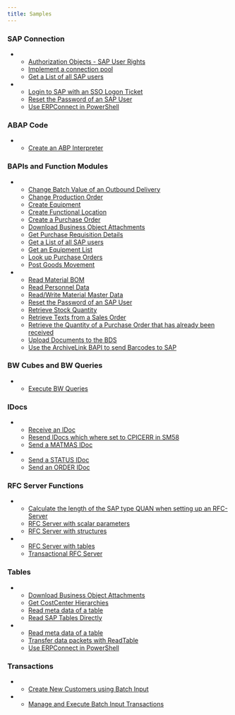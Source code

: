 ```yaml
---
title: Samples
---
```


<!---
Ask dev to create a script that automatically updates this page
-->

### SAP Connection

<div class="grid cards" markdown>

-   - [Authorization Objects - SAP User Rights](authority-objects-sap-user-rights.md)<br>
	- [Implement a connection pool](implement-a-connection-pool.md)<br>
	- [Get a List of all SAP users](get-a-list-of-all-users.md)
-	- [Login to SAP with an SSO Logon Ticket](login-to-sap-with-an-sso-logonticket.md)
	- [Reset the Password of an SAP User](reset-users-password.md)<br>
	- [Use ERPConnect in PowerShell](use-erpconnect-in-powershell.md)

</div>

### ABAP Code 

<div class="grid cards" markdown>

-   - [Create an ABP Interpreter](abap-interpreter.md)

</div>

### BAPIs and Function Modules

<div class="grid cards" markdown>

-   - [Change Batch Value of an Outbound Delivery](change-batch-value-of-an-outbound-delivery.md)<br>
	- [Change Production Order](change-production-order.md)<br>
	- [Create Equipment](create-equipment.md)<br>
	- [Create Functional Location](create-functional-location.md)<br>
	- [Create a Purchase Order](create-a-purchase-order.md)<br>
	- [Download Business Object Attachments](download-business-object-attachments.md)<br>
	- [Get Purchase Requisition Details](get-purchase-requisition-details.md)<br>
	- [Get a List of all SAP users](get-a-list-of-all-users.md)<br>
	- [Get an Equipment List](get-an-equipment-list.md)<br>
	- [Look up Purchase Orders](look-up-purchase-orders.md)<br>
	- [Post Goods Movement](post-goods-movement.md)<br>
-	- [Read Material BOM](read-material-bom.md)<br>
	- [Read Personnel Data](call-a-bapi-bapi_employee_getdata.md)<br>
	- [Read/Write Material Master Data](readwrite-material-master-data.md)<br>
	- [Reset the Password of an SAP User](reset-users-password.md)<br>
	- [Retrieve Stock Quantity](retrieve-stock-quantity.md)<br>
	- [Retrieve Texts from a Sales Order](retrieve-texts-from-a-sales-order.md)<br>
	- [Retrieve the Quantity of a Purchase Order that has already been received](retrieve-the-quantity-of-a-purchase-order-that-has-already-been-received.md)<br>
	- [Upload Documents to the BDS](upload-documents-to-the-bds.md)<br>
	- [Use the ArchiveLink BAPI to send Barcodes to SAP](use-the-archivelink-bapi-to-send-barcodes-to-sap.md)

</div>

### BW Cubes and BW Queries

<div class="grid cards" markdown>

-   - [Execute BW Queries](execute-bw-queries.md)

</div>

### IDocs

<div class="grid cards" markdown>

-   - [Receive an IDoc](receive-an-idoc.md)<br>
	- [Resend IDocs which where set to CPICERR in SM58](resend-idocs-which-where-set-to-cpicerr-in-sm58.md)<br>
	- [Send a MATMAS IDoc](send-a-matmas-idoc.md)
-	- [Send a STATUS IDoc](send-a-simple-status-idoc.md)<br>
	- [Send an ORDER IDoc](send-an-order-idoc.md)

</div>

### RFC Server Functions

<div class="grid cards" markdown>

-   - [Calculate the length of the SAP type QUAN when setting up an RFC-Server](calculate-the-length-of-the-sap-type-quan--when-setting-up-an-rfc-server.md)
	- [RFC Server with scalar parameters](rfc-server-with-scalar-parameters.md)
	- [RFC Server with structures](rfc-server-with-structures.md)
-   - [RFC Server with tables](rfc-server-with-tables.md)
	- [Transactional RFC Server](transactional-rfc-server.md)

</div>

### Tables

<div class="grid cards" markdown>

-   - [Download Business Object Attachments](download-business-object-attachments.md)
	- [Get CostCenter Hierarchies](get-costcenter-hierarchies.md)
	- [Read meta data of a table](get-meta-data-of-a-table.md)
	- [Read SAP Tables Directly](read-sap-tables-directly.md)
-   - [Read meta data of a table](get-meta-data-of-a-table.md)
	- [Transfer data packets with ReadTable](transfer-data-packets-with-readtable-class.md)
	- [Use ERPConnect in PowerShell](use-erpconnect-in-powershell.md)

</div>

### Transactions

<div class="grid cards" markdown>

-   - [Create New Customers using Batch Input](create-new-customers-using-batch-input.md)
-   - [Manage and Execute Batch Input Transactions](manage-and-execute-batch-input-transactions.md)

</div>


<!---

::cards:: cols=3

- title: SAP Connection
  content: |
    The flexible SAP interface for databases, analytics, BI or cloud solutions.
  image: ../assets/images/XtractUniversal.png
  url: https://help.theobald-software.com/en/xtract-universal/
  
- title: ABAP Code
  content: |
    The powerful SAP plug-in for SQL Server Integration Services to extract mass data.
  image: ../assets/images/XtractIS.png
  url: https://help.theobald-software.com/en/xtract-is/
  
- title: BAPIs and Function Modules
  content: |
    Integrate your SAP data into Alteryx with this drag & drop toolbox for the Alteryx Designer.
  image: ../assets/images/XtractAlteryx.png
  url: https://help.theobald-software.com/en/xtract-for-alteryx/
  
- title: BW Cube and BEx Queries
  content: |
    Access your SAP data directly from Board, without an additional data warehouse.
  image: ../assets/images/Board.png
  url: https://help.theobald-software.com/en/board-connector/
  
- title: IDocs
  content: |
    SAP process automation via web services for cloud environments.
  image: ../assets/images/YunIO.png
  url: https://help.theobald-software.com/en/yunio/
  
- title: Queries
  content: |
    The .NET programming library to develop your own SAP interfaces.
  image: ../assets/images/ERPConnect.png
  url: ../guide/

- title: RFC Server Functions
  content: |
    Access your SAP data directly from Board, without an additional data warehouse.
  image: ../assets/images/Board.png
  url: https://help.theobald-software.com/en/board-connector/
  
- title: Tables
  content: |
    SAP process automation via web services for cloud environments.
  image: ../assets/images/YunIO.png
  url: https://help.theobald-software.com/en/yunio/
  
- title: Transactions
  content: |
    The .NET programming library to develop your own SAP interfaces.
  image: ../assets/images/ERPConnect.png
  url: ../guide/
::/cards::


<div class="grid cards" markdown>
-   [__SAP Connection__](./abap/index.md)
	
-   [__ABAP Code__](../abap/index.md)
	
-   [__BAPIs and Function Modules__](.index.md)

-   [__BW Cube and BEx Queries__](../bw-cubes-and-bw-queries/index.md)

-   [__IDocs__](../idocs/index.md)

-   [__Queries__](../queries/index.md)

-   [__RFC Server Functions__](../rfc-server/index.md)

-   [__Tables__](../table/index.md)

-   [__Transactions__](../transactions/index.md)

</div>


### SAP Connection

<table style="width:100%">
<tr>
<td>
<ul>
  <li><a href="sap-connection/get-a-list-of-all-users">Get a List of all SAP users</a></li> 
  <li><a href="sap-connection/implement-a-connection-pool">Implement a connection pool</a></li>
  <li><a href="sap-connection/login-to-sap-with-an-sso-logonticket">Login to SAP with an SSO Logon Ticket</a></li>
</ul>
</td>
<td>
<ul>

  <li><a href="sap-connection/reset-users-password">Reset the Password of an SAP User</a></li> 
  <li><a href="sap-connection/use-erpconnect-in-powershell">Use ERPConnect in PowerShell</a></li>
</ul>
</td>
</tr>
</table>


### SAP Connection

- [Get a List of all SAP users](./sap-connection/get-a-list-of-all-users.md)
- [Implement a connection pool](./sap-connection/implement-a-connection-pool.md)
- [Login to SAP with an SSO Logon Ticket](./sap-connection/login-to-sap-with-an-sso-logonticket.md)
- [Reset the Password of an SAP User](./sap-connection/reset-users-password.md)
- [Use ERPConnect in PowerShell](./sap-connection/use-erpconnect-in-powershell.md)


### ABAP Code 

- [Create an ABP Interpreter](./abap/abap-interpreter.md)

### BAPIs and Function Modules

- [Change Batch Value of an Outbound Delivery](change-batch-value-of-an-outbound-delivery.md)
- [Change Production Order](change-production-order.md)
- [Create Equipment](create-equipment.md)
- [Create Functional Location](create-functional-location.md)
- [Create a Purchase Order](create-a-purchase-order.md)
- [Download Business Object Attachments](download-business-object-attachments.md)
- [Get Purchase Requisition Details](get-purchase-requisition-details.md)
- [Get a List of all SAP users](get-a-list-of-all-users.md)
- [Get an Equipment List](get-an-equipment-list.md)
- [Look up Purchase Orders](look-up-purchase-orders.md)
- [Post Goods Movement](post-goods-movement.md)
- [Read Material BOM](read-material-bom.md)
- [Read Personnel Data](call-a-bapi-bapi_employee_getdata.md)
- [Read/Write Material Master Data](readwrite-material-master-data.md)
- [Reset the Password of an SAP User](reset-users-password.md)
- [Retrieve Stock Quantity](retrieve-stock-quantity.md)
- [Retrieve Texts from a Sales Order](retrieve-texts-from-a-sales-order.md)
- [Retrieve the Quantity of a Purchase Order that has already been received](retrieve-the-quantity-of-a-purchase-order-that-has-already-been-received.md)
- [Upload Documents to the BDS](upload-documents-to-the-bds.md)
- [Use the ArchiveLink BAPI to send Barcodes to SAP](use-the-archivelink-bapi-to-send-barcodes-to-sap.md)

### IDocs

- [Receive an IDoc](./idocs/receive-an-idoc.md)
- [Resend IDocs which where set to CPICERR in SM58](./idocs/resend-idocs-which-where-set-to-cpicerr-in-sm58.md)
- [Send a MATMAS IDoc](./idocs/send-a-matmas-idoc.md)
- [Send a STATUS IDoc](./idocs/send-a-simple-status-idoc.md)
- [Send an ORDER IDoc](./idocs/send-an-order-idoc.md)

### RFC Server Functions

- [Calculate the length of the SAP type QUAN when setting up an RFC-Server](./rfc-server/calculate-the-length-of-the-sap-type-quan--when-setting-up-an-rfc-server.md)
- [RFC Server with scalar parameters](./rfc-server/rfc-server-with-scalar-parameters.md)
- [RFC Server with structures](./rfc-server/rfc-server-with-structures.md)
- [RFC Server with tables](./rfc-server/rfc-server-with-tables.md)
- [Transactional RFC Server](./rfc-server/transactional-rfc-server.md)

### Tables

- [Download Business Object Attachments](./table/download-business-object-attachments.md)
- [Get CostCenter Hierarchies](./table/get-costcenter-hierarchies.md)
- [Read meta data of a table](./table/get-meta-data-of-a-table.md)
- [Read SAP Tables Directly](./table/read-sap-tables-directly.md)
- [Read meta data of a table](./table/get-meta-data-of-a-table.md)
- [Transfer data packets with ReadTable](./table/transfer-data-packets-with-readtable-class.md)
- [Use ERPConnect in PowerShell](./table/use-erpconnect-in-powershell.md)

### Transactions

- [Create New Customers using Batch Input](./transactions/create-new-customers-using-batch-input.md)
- [Manage and Execute Batch Input Transactions](./transactions/manage-and-execute-batch-input-transactions.md)

-->
